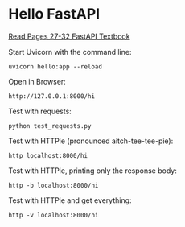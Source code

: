 # Hello FastAPI

[Read Pages 27-32 FastAPI Textbook](https://www.amazon.com/FastAPI-Bill-Lubanovic-ebook/dp/B0CLKZJSGV/ref=sr_1_1)

Start Uvicorn with the command line:
    
    uvicorn hello:app --reload

Open in Browser:

    http://127.0.0.1:8000/hi

Test with requests:

    python test_requests.py

Test with HTTPie (pronounced aitch-tee-tee-pie):

    http localhost:8000/hi

Test with HTTPie, printing only the response body:

    http -b localhost:8000/hi

Test with HTTPie and get everything:

    http -v localhost:8000/hi

